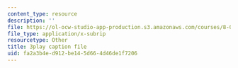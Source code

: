 ```yaml
---
content_type: resource
description: ''
file: https://ol-ocw-studio-app-production.s3.amazonaws.com/courses/8-04-quantum-physics-i-spring-2016/fa2a3b4ed912be145d664d46de1f7206_J2ltXyByPJA.srt
file_type: application/x-subrip
resourcetype: Other
title: 3play caption file
uid: fa2a3b4e-d912-be14-5d66-4d46de1f7206
---
```

